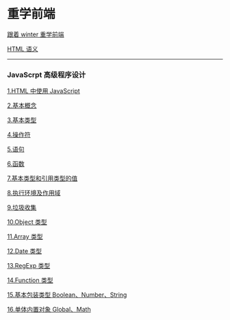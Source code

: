 # 重学前端

[跟着 winter 重学前端](https://time.geekbang.org/column/intro/154)

[HTML 语义](https://github.com/Wofluently/relearn-front/blob/master/%E9%87%8D%E5%AD%A6%E5%89%8D%E7%AB%AF_winter/1.HTML%E8%AF%AD%E4%B9%89.md)

---

### JavaScrpt 高级程序设计

[1.HTML 中使用 JavaScript](https://github.com/Wofluently/relearn-front/blob/master/JavaScript%E9%AB%98%E7%BA%A7%E7%A8%8B%E5%BA%8F%E8%AE%BE%E8%AE%A1/1.HTML%E4%B8%AD%E4%BD%BF%E7%94%A8JavaScript.md)

[2.基本概念](https://github.com/Wofluently/relearn-front/blob/master/JavaScript%E9%AB%98%E7%BA%A7%E7%A8%8B%E5%BA%8F%E8%AE%BE%E8%AE%A1/2.%E5%9F%BA%E6%9C%AC%E6%A6%82%E5%BF%B5.md)

[3.基本类型](https://github.com/Wofluently/relearn-front/blob/master/JavaScript%E9%AB%98%E7%BA%A7%E7%A8%8B%E5%BA%8F%E8%AE%BE%E8%AE%A1/3.%E5%9F%BA%E6%9C%AC%E7%B1%BB%E5%9E%8B.md)

[4.操作符](https://github.com/Wofluently/relearn-front/blob/master/JavaScript%E9%AB%98%E7%BA%A7%E7%A8%8B%E5%BA%8F%E8%AE%BE%E8%AE%A1/4.%E6%93%8D%E4%BD%9C%E7%AC%A6.md)

[5.语句](https://github.com/Wofluently/relearn-front/blob/master/JavaScript%E9%AB%98%E7%BA%A7%E7%A8%8B%E5%BA%8F%E8%AE%BE%E8%AE%A1/5.%E8%AF%AD%E5%8F%A5.md)

[6.函数](https://github.com/Wofluently/relearn-front/blob/master/JavaScript%E9%AB%98%E7%BA%A7%E7%A8%8B%E5%BA%8F%E8%AE%BE%E8%AE%A1/6.%E5%87%BD%E6%95%B0.md)

[7.基本类型和引用类型的值](https://github.com/Wofluently/relearn-front/blob/master/JavaScript%E9%AB%98%E7%BA%A7%E7%A8%8B%E5%BA%8F%E8%AE%BE%E8%AE%A1/7.%E5%9F%BA%E6%9C%AC%E7%B1%BB%E5%9E%8B%E5%92%8C%E5%BC%95%E7%94%A8%E7%B1%BB%E5%9E%8B%E7%9A%84%E5%80%BC.md)

[8.执行环境及作用域](https://github.com/ChangLau/relearn-front/blob/master/JavaScript%E9%AB%98%E7%BA%A7%E7%A8%8B%E5%BA%8F%E8%AE%BE%E8%AE%A1/8.%E6%89%A7%E8%A1%8C%E7%8E%AF%E5%A2%83%E5%8F%8A%E4%BD%9C%E7%94%A8%E5%9F%9F.md)

[9.垃圾收集](https://github.com/ChangLau/relearn-front/blob/master/JavaScript%E9%AB%98%E7%BA%A7%E7%A8%8B%E5%BA%8F%E8%AE%BE%E8%AE%A1/9.%E5%9E%83%E5%9C%BE%E6%94%B6%E9%9B%86.md)

[10.Object 类型](https://github.com/ChangLau/relearn-front/blob/master/JavaScript%E9%AB%98%E7%BA%A7%E7%A8%8B%E5%BA%8F%E8%AE%BE%E8%AE%A1/10.Object%E7%B1%BB%E5%9E%8B.md)

[11.Array 类型](https://github.com/ChangLau/relearn-front/blob/master/JavaScript%E9%AB%98%E7%BA%A7%E7%A8%8B%E5%BA%8F%E8%AE%BE%E8%AE%A1/11.Array%E7%B1%BB%E5%9E%8B.md)

[12.Date 类型](https://github.com/ChangLau/relearn-front/blob/master/JavaScript%E9%AB%98%E7%BA%A7%E7%A8%8B%E5%BA%8F%E8%AE%BE%E8%AE%A1/12.Date%E7%B1%BB%E5%9E%8B.md)

[13.RegExp 类型](https://github.com/ChangLau/relearn-front/blob/master/JavaScript%E9%AB%98%E7%BA%A7%E7%A8%8B%E5%BA%8F%E8%AE%BE%E8%AE%A1/13.RegExp%E7%B1%BB%E5%9E%8B.md)

[14.Function 类型 ](https://github.com/ChangLau/relearn-front/blob/master/JavaScript%E9%AB%98%E7%BA%A7%E7%A8%8B%E5%BA%8F%E8%AE%BE%E8%AE%A1/14.Function%E7%B1%BB%E5%9E%8B.md)

[15.基本包装类型 Boolean、Number、String](<https://github.com/ChangLau/relearn-front/blob/master/JavaScript%E9%AB%98%E7%BA%A7%E7%A8%8B%E5%BA%8F%E8%AE%BE%E8%AE%A1/15.%E5%9F%BA%E6%9C%AC%E5%8C%85%E8%A3%85%E7%B1%BB%E5%9E%8B(Boolean%E3%80%81Number%E3%80%81String).md>)

[16.单体内置对象 Global、Math](<https://github.com/ChangLau/relearn-front/blob/master/JavaScript%E9%AB%98%E7%BA%A7%E7%A8%8B%E5%BA%8F%E8%AE%BE%E8%AE%A1/16.%E5%8D%95%E4%BD%93%E5%86%85%E7%BD%AE%E5%AF%B9%E8%B1%A1(Global%E3%80%81Math).md>)

